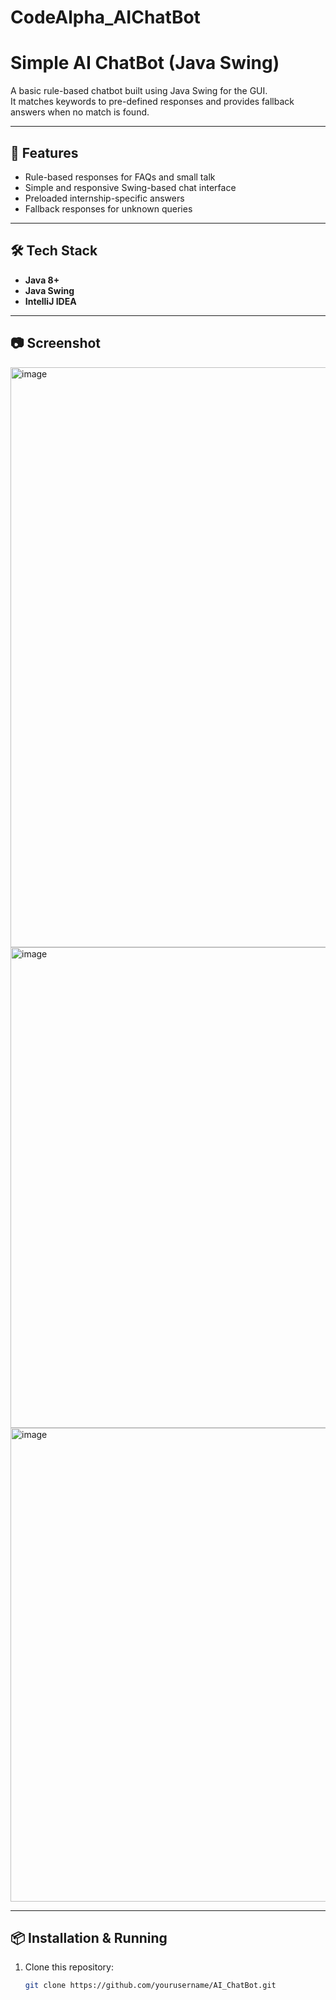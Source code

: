 # CodeAlpha_AIChatBot
# Simple AI ChatBot (Java Swing)

A basic rule-based chatbot built using Java Swing for the GUI.  
It matches keywords to pre-defined responses and provides fallback answers when no match is found.

---

## 🚀 Features
- Rule-based responses for FAQs and small talk
- Simple and responsive Swing-based chat interface
- Preloaded internship-specific answers
- Fallback responses for unknown queries

---

## 🛠️ Tech Stack
- **Java 8+**
- **Java Swing**
- **IntelliJ IDEA**

---

## 📷 Screenshot
<img width="917" height="928" alt="image" src="https://github.com/user-attachments/assets/7d2a0dc6-6e3a-4856-82b7-412d2bf52970" />
<img width="651" height="769" alt="image" src="https://github.com/user-attachments/assets/8c8370cd-01ef-4800-9542-8dc2c30f15ad" />
<img width="630" height="758" alt="image" src="https://github.com/user-attachments/assets/7d43f872-f935-498d-aa25-43278ae39d18" />



---

## 📦 Installation & Running
1. Clone this repository:
   ```bash
   git clone https://github.com/yourusername/AI_ChatBot.git
